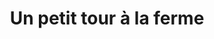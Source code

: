 ---
title: "Un petit tour à la ferme"
url: /montigny-le-bretonneux/un-petit-tour-a-la-ferme/
shop: légumes
---